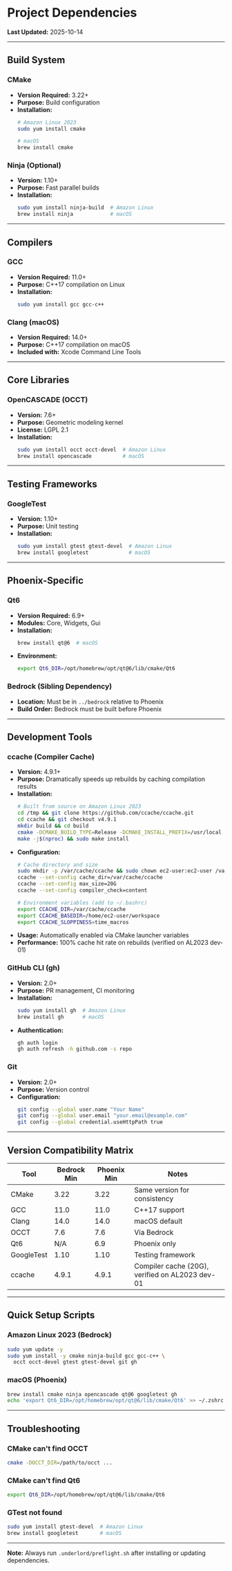 # Project Dependencies

**Last Updated:** 2025-10-14

---

## Build System

### CMake
- **Version Required:** 3.22+
- **Purpose:** Build configuration
- **Installation:**
  ```bash
  # Amazon Linux 2023
  sudo yum install cmake
  
  # macOS
  brew install cmake
  ```

### Ninja (Optional)
- **Version:** 1.10+
- **Purpose:** Fast parallel builds
- **Installation:**
  ```bash
  sudo yum install ninja-build  # Amazon Linux
  brew install ninja            # macOS
  ```

---

## Compilers

### GCC
- **Version Required:** 11.0+
- **Purpose:** C++17 compilation on Linux
- **Installation:**
  ```bash
  sudo yum install gcc gcc-c++
  ```

### Clang (macOS)
- **Version Required:** 14.0+
- **Purpose:** C++17 compilation on macOS
- **Included with:** Xcode Command Line Tools

---

## Core Libraries

### OpenCASCADE (OCCT)
- **Version:** 7.6+
- **Purpose:** Geometric modeling kernel
- **License:** LGPL 2.1
- **Installation:**
  ```bash
  sudo yum install occt occt-devel  # Amazon Linux
  brew install opencascade          # macOS
  ```

---

## Testing Frameworks

### GoogleTest
- **Version:** 1.10+
- **Purpose:** Unit testing
- **Installation:**
  ```bash
  sudo yum install gtest gtest-devel  # Amazon Linux
  brew install googletest             # macOS
  ```

---

## Phoenix-Specific

### Qt6
- **Version Required:** 6.9+
- **Modules:** Core, Widgets, Gui
- **Installation:**
  ```bash
  brew install qt@6  # macOS
  ```
- **Environment:**
  ```bash
  export Qt6_DIR=/opt/homebrew/opt/qt@6/lib/cmake/Qt6
  ```

### Bedrock (Sibling Dependency)
- **Location:** Must be in `../bedrock` relative to Phoenix
- **Build Order:** Bedrock must be built before Phoenix

---

## Development Tools

### ccache (Compiler Cache)
- **Version:** 4.9.1+
- **Purpose:** Dramatically speeds up rebuilds by caching compilation results
- **Installation:**
  ```bash
  # Built from source on Amazon Linux 2023
  cd /tmp && git clone https://github.com/ccache/ccache.git
  cd ccache && git checkout v4.9.1
  mkdir build && cd build
  cmake -DCMAKE_BUILD_TYPE=Release -DCMAKE_INSTALL_PREFIX=/usr/local ..
  make -j$(nproc) && sudo make install
  ```
- **Configuration:**
  ```bash
  # Cache directory and size
  sudo mkdir -p /var/cache/ccache && sudo chown ec2-user:ec2-user /var/cache/ccache
  ccache --set-config cache_dir=/var/cache/ccache
  ccache --set-config max_size=20G
  ccache --set-config compiler_check=content
  
  # Environment variables (add to ~/.bashrc)
  export CCACHE_DIR=/var/cache/ccache
  export CCACHE_BASEDIR=/home/ec2-user/workspace
  export CCACHE_SLOPPINESS=time_macros
  ```
- **Usage:** Automatically enabled via CMake launcher variables
- **Performance:** 100% cache hit rate on rebuilds (verified on AL2023 dev-01)

### GitHub CLI (gh)
- **Version:** 2.0+
- **Purpose:** PR management, CI monitoring
- **Installation:**
  ```bash
  sudo yum install gh  # Amazon Linux
  brew install gh      # macOS
  ```
- **Authentication:**
  ```bash
  gh auth login
  gh auth refresh -h github.com -s repo
  ```

### Git
- **Version:** 2.0+
- **Purpose:** Version control
- **Configuration:**
  ```bash
  git config --global user.name "Your Name"
  git config --global user.email "your.email@example.com"
  git config --global credential.useHttpPath true
  ```

---

## Version Compatibility Matrix

| Tool | Bedrock Min | Phoenix Min | Notes |
|------|-------------|-------------|-------|
| CMake | 3.22 | 3.22 | Same version for consistency |
| GCC | 11.0 | 11.0 | C++17 support |
| Clang | 14.0 | 14.0 | macOS default |
| OCCT | 7.6 | 7.6 | Via Bedrock |
| Qt6 | N/A | 6.9 | Phoenix only |
| GoogleTest | 1.10 | 1.10 | Testing framework |
| ccache | 4.9.1 | 4.9.1 | Compiler cache (20G), verified on AL2023 dev-01 |

---

## Quick Setup Scripts

### Amazon Linux 2023 (Bedrock)
```bash
sudo yum update -y
sudo yum install -y cmake ninja-build gcc gcc-c++ \
  occt occt-devel gtest gtest-devel git gh
```

### macOS (Phoenix)
```bash
brew install cmake ninja opencascade qt@6 googletest gh
echo 'export Qt6_DIR=/opt/homebrew/opt/qt@6/lib/cmake/Qt6' >> ~/.zshrc
```

---

## Troubleshooting

### CMake can't find OCCT
```bash
cmake -DOCCT_DIR=/path/to/occt ...
```

### CMake can't find Qt6
```bash
export Qt6_DIR=/opt/homebrew/opt/qt@6/lib/cmake/Qt6
```

### GTest not found
```bash
sudo yum install gtest-devel  # Amazon Linux
brew install googletest       # macOS
```

---

**Note:** Always run `.underlord/preflight.sh` after installing or updating dependencies.
